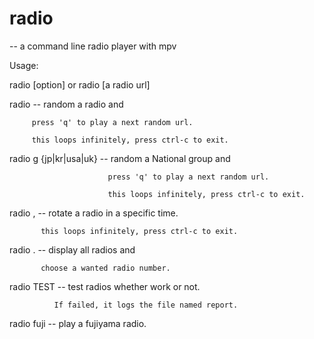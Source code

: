 # radio

 -- a command line radio player with mpv

Usage:

radio [option] or radio [a radio url]

radio -- random a radio and

         press 'q' to play a next random url.

         this loops infinitely, press ctrl-c to exit.

radio g {jp|kr|usa|uk} -- random a National group and

                          press 'q' to play a next random url.

                          this loops infinitely, press ctrl-c to exit.

radio , -- rotate a radio in a specific time.

           this loops infinitely, press ctrl-c to exit.

radio . -- display all radios and

           choose a wanted radio number.

radio TEST -- test radios whether work or not.

              If failed, it logs the file named report.

radio fuji -- play a fujiyama radio.
